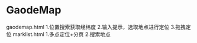 # GaodeMap
gaodemap.html
    1.位置搜索获取经纬度
    2.输入提示，选取地点进行定位
    3.拖拽定位
marklist.html
    1.多点定位+分页
    2.搜索地点

